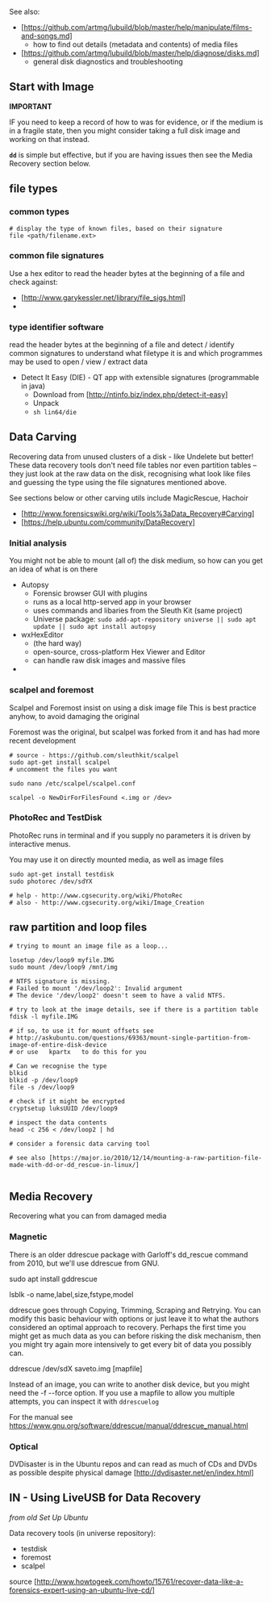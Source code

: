 
See also:
* [https://github.com/artmg/lubuild/blob/master/help/manipulate/films-and-songs.md]
	* how to find out details (metadata and contents) of media files
* [https://github.com/artmg/lubuild/blob/master/help/diagnose/disks.md]
	* general disk diagnostics and troubleshooting


## Start with Image

**IMPORTANT**

IF you need to keep a record of how to was for evidence, or if the medium is in a fragile state, 
then you might consider taking a full disk image 
and working on that instead.

**`dd`** is simple but effective, 
but if you are having issues then see the 
Media Recovery section below.


## file types ##

### common types

```
# display the type of known files, based on their signature
file <path/filename.ext>
```

### common file signatures

Use a hex editor to read the header bytes at the beginning of a file and check against:

* [http://www.garykessler.net/library/file_sigs.html]
* 


### type identifier software

read the header bytes at the beginning of a file 
and detect / identify common signatures 
to understand what filetype it is 
and which programmes may be used to open / view / extract data 

* Detect It Easy (DIE) - QT app with extensible signatures (programmable in java)
    * Download from [http://ntinfo.biz/index.php/detect-it-easy]
    * Unpack
    * `sh lin64/die`


## Data Carving

Recovering data from unused clusters of a disk - like Undelete but better! These data recovery tools don't need file tables 
nor even partition tables – they just look at the raw data on the disk, recognising what look like files and guessing the type 
using the file signatures mentioned above.

See sections below or other carving utils include MagicRescue, Hachoir

* [http://www.forensicswiki.org/wiki/Tools%3aData_Recovery#Carving]
* [https://help.ubuntu.com/community/DataRecovery]

### Initial analysis

You might not be able to mount (all of) the disk medium, 
so how can you get an idea of what is on there

* Autopsy
    * Forensic browser GUI with plugins
    * runs as a local http-served app in your browser
    * uses commands and libaries from the Sleuth Kit (same project)
    * Universe package: `sudo add-apt-repository universe || sudo apt update || sudo apt install autopsy`
* wxHexEditor
    * (the hard way)
    * open-source, cross-platform Hex Viewer and Editor
    * can handle raw disk images and massive files
* 

### scalpel and foremost

Scalpel and Foremost insist on using a disk image file
This is best practice anyhow, to avoid damaging the original

Foremost was the original, but scalpel was forked from it
and has had more recent development

```
# source - https://github.com/sleuthkit/scalpel
sudo apt-get install scalpel
# uncomment the files you want

sudo nano /etc/scalpel/scalpel.conf

scalpel -o NewDirForFilesFound <.img or /dev>
```

### PhotoRec and TestDisk 

PhotoRec runs in terminal and if you supply no parameters 
it is driven by interactive menus.

You may use it on directly mounted media, as well as image files

```
sudo apt-get install testdisk
sudo photorec /dev/sdYX

# help - http://www.cgsecurity.org/wiki/PhotoRec
# also - http://www.cgsecurity.org/wiki/Image_Creation
```

## raw partition and loop files ##

```
# trying to mount an image file as a loop...

losetup /dev/loop9 myfile.IMG
sudo mount /dev/loop9 /mnt/img

# NTFS signature is missing.
# Failed to mount '/dev/loop2': Invalid argument
# The device '/dev/loop2' doesn't seem to have a valid NTFS.

# try to look at the image details, see if there is a partition table
fdisk -l myfile.IMG

# if so, to use it for mount offsets see
# http://askubuntu.com/questions/69363/mount-single-partition-from-image-of-entire-disk-device
# or use   kpartx   to do this for you

# Can we recognise the type
blkid
blkid -p /dev/loop9
file -s /dev/loop9

# check if it might be encrypted
cryptsetup luksUUID /dev/loop9

# inspect the data contents 
head -c 256 < /dev/loop2 | hd

# consider a forensic data carving tool

# see also [https://major.io/2010/12/14/mounting-a-raw-partition-file-made-with-dd-or-dd_rescue-in-linux/]


```

## Media Recovery

Recovering what you can from damaged media

### Magnetic

There is an older ddrescue package with Garloff's dd_rescue command from 2010, but we'll use ddrescue from GNU. 

sudo apt install gddrescue

lsblk -o name,label,size,fstype,model

ddrescue goes through Copying, Trimming, Scraping and Retrying. You can modify this basic behaviour with options or just leave it to what the authors considered an optimal approach to recovery. Perhaps the first time you might get as much data as you can before risking the disk mechanism, then you might try again more intensively to get every bit of data you possibly can.

ddrescue /dev/sdX saveto.img [mapfile]

Instead of an image, you can write to another disk device, but you might need the -f --force option.
If you use a mapfile to allow you multiple attempts, 
you can inspect it with `ddrescuelog`

For the manual see 
https://www.gnu.org/software/ddrescue/manual/ddrescue_manual.html

### Optical

DVDisaster is in the Ubuntu repos
and can read as much of CDs and DVDs as possible despite physical damage
[http://dvdisaster.net/en/index.html]


## IN - Using LiveUSB for Data Recovery

_from old Set Up Ubuntu_

Data recovery tools (in universe repository):
* testdisk
* foremost
* scalpel

source [http://www.howtogeek.com/howto/15761/recover-data-like-a-forensics-expert-using-an-ubuntu-live-cd/]

